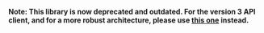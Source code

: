 **__Note__: This library is now deprecated and outdated. For the version 3 API client, and for a more robust architecture, please use [this one](https://github.com/Swader/diffbot-php-client) instead.**

